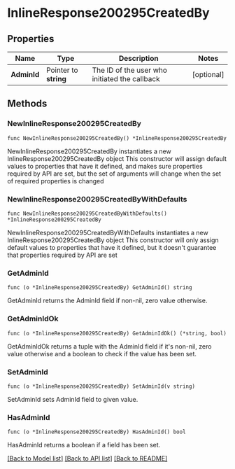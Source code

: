 # InlineResponse200295CreatedBy

## Properties

Name | Type | Description | Notes
------------ | ------------- | ------------- | -------------
**AdminId** | Pointer to **string** | The ID of the user who initiated the callback | [optional] 

## Methods

### NewInlineResponse200295CreatedBy

`func NewInlineResponse200295CreatedBy() *InlineResponse200295CreatedBy`

NewInlineResponse200295CreatedBy instantiates a new InlineResponse200295CreatedBy object
This constructor will assign default values to properties that have it defined,
and makes sure properties required by API are set, but the set of arguments
will change when the set of required properties is changed

### NewInlineResponse200295CreatedByWithDefaults

`func NewInlineResponse200295CreatedByWithDefaults() *InlineResponse200295CreatedBy`

NewInlineResponse200295CreatedByWithDefaults instantiates a new InlineResponse200295CreatedBy object
This constructor will only assign default values to properties that have it defined,
but it doesn't guarantee that properties required by API are set

### GetAdminId

`func (o *InlineResponse200295CreatedBy) GetAdminId() string`

GetAdminId returns the AdminId field if non-nil, zero value otherwise.

### GetAdminIdOk

`func (o *InlineResponse200295CreatedBy) GetAdminIdOk() (*string, bool)`

GetAdminIdOk returns a tuple with the AdminId field if it's non-nil, zero value otherwise
and a boolean to check if the value has been set.

### SetAdminId

`func (o *InlineResponse200295CreatedBy) SetAdminId(v string)`

SetAdminId sets AdminId field to given value.

### HasAdminId

`func (o *InlineResponse200295CreatedBy) HasAdminId() bool`

HasAdminId returns a boolean if a field has been set.


[[Back to Model list]](../README.md#documentation-for-models) [[Back to API list]](../README.md#documentation-for-api-endpoints) [[Back to README]](../README.md)


